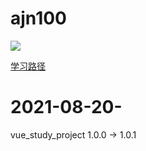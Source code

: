 <h1>ajn100</h1>

<img src="https://shields.io/badge/-ajn100-brightgreen">



[学习路径](https://www.processon.com/view/5e3e558de4b06b291a652302#map)

# 2021-08-20-

vue_study_project       1.0.0 -> 1.0.1
